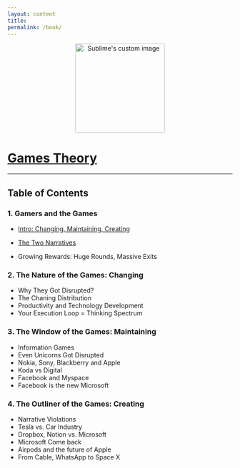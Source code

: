 ```yaml
---
layout: content
title: 
permalink: /book/
---
```


<p align="center">
  <img width="200" height="200" src="https://i.imgur.com/oNNIQn2.png" alt="Sublime's custom image"/>
</p>


# [Games Theory](https://gamestheory.substack.com/)

---

## Table of Contents

### 1. Gamers and the Games

- [Intro: Changing, Maintaining, Creating](https://allenleein.github.io/brains/2019/06/the-games)

- [The Two Narratives](https://allenleein.github.io/brains/2018/11/the-two-narratives)

- Growing Rewards: Huge Rounds, Massive Exits

### 2. The Nature of the Games: Changing

- Why They Got Disrupted?
- The Chaning Distribution
- Productivity and Technology Development
- Your Execution Loop = Thinking Spectrum


### 3. The Window of the Games: Maintaining 

- Information Games
- Even Unicorns Got Disrupted
- Nokia, Sony, Blackberry and Apple
- Koda vs Digital
- Facebook and Myspace
- Facebook is the new Microsoft


### 4. The Outliner of the Games: Creating

- Narrative Violations
- Tesla vs. Car Industry
- Dropbox, Notion vs. Microsoft
- Microsoft Come back
- Airpods and the future of Apple
- From Cable, WhatsApp to Space X


